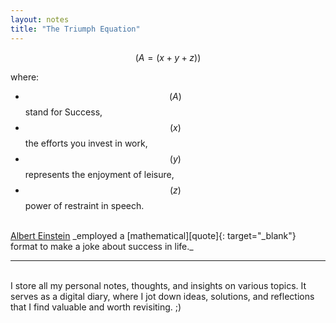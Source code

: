 ```yaml
---
layout: notes
title: "The Triumph Equation"
---
```


$$ (A = (x + y + z)) $$

where:

- $$( A )$$ stand for Success,
- $$( x )$$ the efforts you invest in work,
- $$( y )$$ represents the enjoyment of leisure,
- $$( z )$$ power of restraint in speech.

<br>
<u>Albert Einstein</u> _employed a [mathematical][quote]{: target="_blank"} format to make a joke about
success in life._

---

<br>
I store all my personal notes, thoughts, and insights on various topics. It
serves as a digital diary, where I jot down ideas, solutions, and reflections
that I find valuable and worth revisiting. ;)

[quote]: https://quoteinvestigator.com/2017/10/03/life-success/
